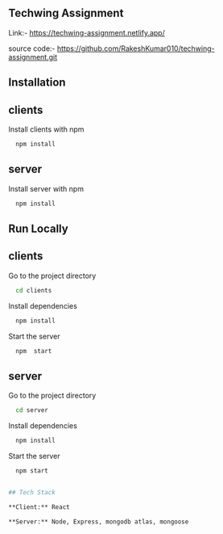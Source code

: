 


## Techwing Assignment
Link:-
https://techwing-assignment.netlify.app/

source  code:-
https://github.com/RakeshKumar010/techwing-assignment.git


## Installation
## clients
Install clients with npm

```bash
  npm install 
```
## server
Install server with npm

```bash
  npm install 
```


## Run Locally
## clients

Go to the project directory

```bash
  cd clients
```

Install dependencies

```bash
  npm install
```

Start the server

```bash
  npm  start
```

## server
Go to the project directory

```bash
  cd server
```

Install dependencies

```bash
  npm install
```

Start the server

```bash
  npm start


## Tech Stack

**Client:** React

**Server:** Node, Express, mongodb atlas, mongoose


